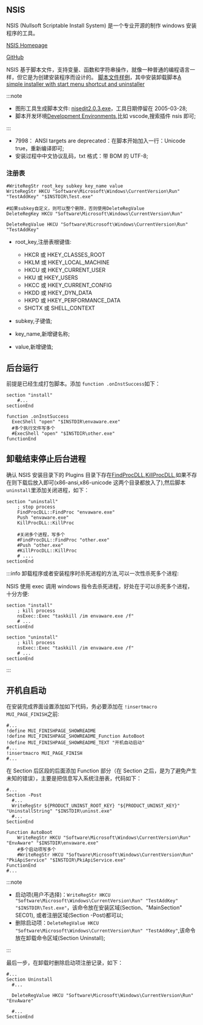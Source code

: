 ## NSIS

NSIS (Nullsoft Scriptable Install System) 是一个专业开源的制作 windows 安装程序的工具。

[NSIS Homepage](https://nsis.sourceforge.io/Main_Page)

[GitHub](https://github.com/kichik/nsis)

NSIS 基于脚本文件，支持变量、函数和字符串操作，就像一种普通的编程语言一样，但它是为创建安装程序而设计的。
[脚本文件样例](https://nsis.sourceforge.io/Category:Code_Examples)，其中安装卸载脚本[A simple installer with start menu shortcut and uninstaller](https://nsis.sourceforge.io/A_simple_installer_with_start_menu_shortcut_and_uninstaller)

:::note

- 图形工具生成脚本文件: [nisedit2.0.3.exe](https://sourceforge.net/projects/hmne/files/HM%20NIS%20Edit/2.0.3/)，工具日期停留在 2005-03-28;
- 脚本开发环境[Development Environments](https://nsis.sourceforge.io/Category:Development_Environments),比如 vscode,搜索插件 nsis 即可;

:::

- 7998： ANSI targets are deprecated：在脚本开始加入一行：Unicode true，重新编译即可;
- 安装过程中中文协议乱码，txt 格式：带 BOM 的 UTF-8;

### 注册表

```log
#WriteRegStr root_key subkey key_name value
WriteRegStr HKCU "Software\Microsoft\Windows\CurrentVersion\Run" "TestAddKey" "$INSTDIR\Test.exe"

#如果subkey自定义，则可以整个删除，否则使用DeleteRegValue
DeleteRegKey HKCU "Software\Microsoft\Windows\CurrentVersion\Run"

DeleteRegValue HKCU "Software\Microsoft\Windows\CurrentVersion\Run" "TestAddKey"
```

- root_key,注册表根键值:

  - HKCR 或 HKEY_CLASSES_ROOT
  - HKLM 或 HKEY_LOCAL_MACHINE
  - HKCU 或 HKEY_CURRENT_USER
  - HKU 或 HKEY_USERS
  - HKCC 或 HKEY_CURRENT_CONFIG
  - HKDD 或 HKEY_DYN_DATA
  - HKPD 或 HKEY_PERFORMANCE_DATA
  - SHCTX 或 SHELL_CONTEXT

- subkey,子键值;
- key_name,新增键名称;
- value,新增键值;

## 后台运行

前提是已经生成打包脚本。添加 `function .onInstSuccess`如下：

```log
section "install"
	#...
sectionEnd

function .onInstSuccess
  ExecShell "open" "$INSTDIR\envaware.exe"
  #多个执行文件写多个
  #ExecShell "open" "$INSTDIR\other.exe"
functionEnd
```

## 卸载结束停止后台进程

确认 NSIS 安装目录下的 Plugins 目录下存在[FindProcDLL](https://nsis.sourceforge.io/FindProcDLL_plug-in),[KillProcDLL](https://nsis.sourceforge.io/KillProcDLL_plug-in),如果不存在则下载后放入即可(x86-ansi,x86-unicode 这两个目录都放入了),然后脚本`uninstall`里添加关闭进程，如下：

```log
section "uninstall"
	; stop process
	FindProcDLL::FindProc "envaware.exe"
	Push "envaware.exe"
	KillProcDLL::KillProc

    #关闭多个进程，写多个
	#FindProcDLL::FindProc "other.exe"
	#Push "other.exe"
	#KillProcDLL::KillProc
	# ....
sectionEnd
```

:::info
卸载程序或者安装程序时杀死进程的方法,可以一次性杀死多个进程:

NSIS 使用 exec 调用 windows 指令去杀死进程，好处在于可以杀死多个进程，十分方便:

```log
section "install"
    ; kill process
	nsExec::Exec "taskkill /im envaware.exe /f"
	# ...
sectionEnd

section "uninstall"
	; kill process
	nsExec::Exec "taskkill /im envaware.exe /f"
	# ...
sectionEnd
```

:::

## 开机自启动

在安装完成界面设置添加如下代码，务必要添加在 `!insertmacro MUI_PAGE_FINISH`之前:

```log
#...
!define MUI_FINISHPAGE_SHOWREADME
!define MUI_FINISHPAGE_SHOWREADME_Function AutoBoot
!define MUI_FINISHPAGE_SHOWREADME_TEXT "开机自动启动"
#...
!insertmacro MUI_PAGE_FINISH
#...
```

在 Section 后区段的后面添加 Function 部分（在 Section 之后，是为了避免产生未知的错误），主要是把信息写入系统注册表，代码如下：

```log
#...
Section -Post
  #...
  WriteRegStr ${PRODUCT_UNINST_ROOT_KEY} "${PRODUCT_UNINST_KEY}" "UninstallString" "$INSTDIR\uninst.exe"
  #...
SectionEnd

Function AutoBoot
    WriteRegStr HKCU "Software\Microsoft\Windows\CurrentVersion\Run" "EnvAware" "$INSTDIR\envaware.exe"
    #多个启动项写多个
    #WriteRegStr HKCU "Software\Microsoft\Windows\CurrentVersion\Run" "PkiApiService" "$INSTDIR\PkiApiService.exe"
FunctionEnd
#...
```

:::note

- 启动项(用户不选择)：`WriteRegStr HKCU "Software\Microsoft\Windows\CurrentVersion\Run" "TestAddKey" "$INSTDIR\Test.exe"`，该命令放在安装区域(Section、"MainSection" SEC01), 或者注册区域(Section -Post)都可以;
- 删除启动项：`DeleteRegValue HKCU "Software\Microsoft\Windows\CurrentVersion\Run" "TestAddKey"`,该命令放在卸载命令区域(Section Uninstall);

:::

最后一步，在卸载时删除启动项注册记录，如下：

```log
#...
Section Uninstall
  #...

  DeleteRegValue HKCU "Software\Microsoft\Windows\CurrentVersion\Run" "EnvAware"

  #...
SectionEnd
```
